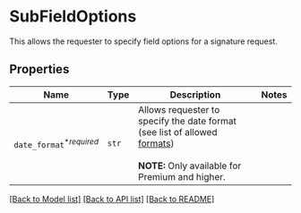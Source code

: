 # SubFieldOptions

This allows the requester to specify field options for a signature request.

## Properties
Name | Type | Description | Notes
------------ | ------------- | ------------- | -------------
| `date_format`<sup>*_required_</sup> | ```str``` |  Allows requester to specify the date format (see list of allowed [formats](/api/reference/constants/#date-formats))<br><br>**NOTE:** Only available for Premium and higher.  |  |

[[Back to Model list]](../README.md#documentation-for-models) [[Back to API list]](../README.md#documentation-for-api-endpoints) [[Back to README]](../README.md)


